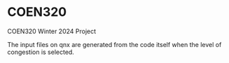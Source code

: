 # COEN320
COEN320 Winter 2024 Project

The input files on qnx are generated from the code itself when the level of congestion is selected. 
